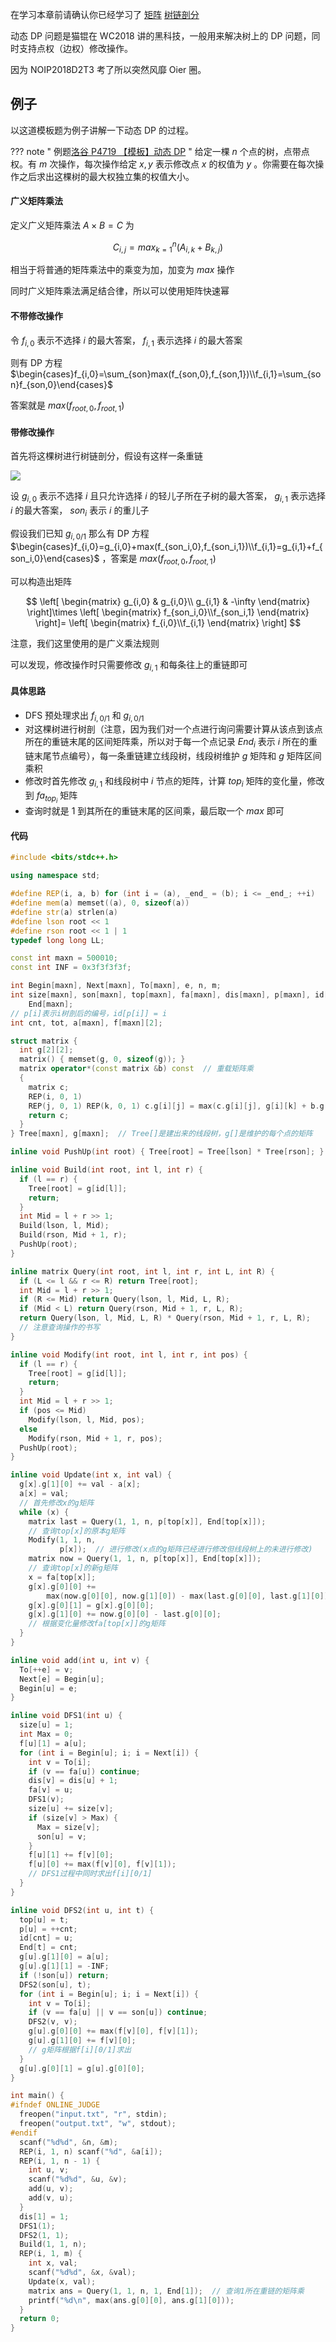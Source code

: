 在学习本章前请确认你已经学习了 [矩阵](../math/matrix.md)  [树链剖分](../graph/hld.md) 

动态 DP 问题是猫锟在 WC2018 讲的黑科技，一般用来解决树上的 DP 问题，同时支持点权（边权）修改操作。

因为 NOIP2018D2T3 考了所以突然风靡 Oier 圈。

## 例子

以这道模板题为例子讲解一下动态 DP 的过程。

??? note " 例题[洛谷 P4719 【模板】动态 DP](https://www.luogu.org/problem/P4719) "
    给定一棵 $n$ 个点的树，点带点权。有 $m$ 次操作，每次操作给定 $x,y$ 表示修改点 $x$ 的权值为 $y$ 。你需要在每次操作之后求出这棵树的最大权独立集的权值大小。

#### 广义矩阵乘法

定义广义矩阵乘法 $A\times B=C$ 为

$$
C_{i,j}=max_{k=1}^{n}(A_{i,k}+B_{k,j})
$$

相当于将普通的矩阵乘法中的乘变为加，加变为 $max$ 操作

同时广义矩阵乘法满足结合律，所以可以使用矩阵快速幂

#### 不带修改操作

令 $f_{i,0}$ 表示不选择 $i$ 的最大答案， $f_{i,1}$ 表示选择 $i$ 的最大答案

则有 DP 方程 $\begin{cases}f_{i,0}=\sum_{son}max(f_{son,0},f_{son,1})\\f_{i,1}=\sum_{son}f_{son,0}\end{cases}$ 

答案就是 $max(f_{root,0},f_{root,1})$ 

#### 带修改操作

首先将这棵树进行树链剖分，假设有这样一条重链

![](./images/dynamic.png)

设 $g_{i,0}$ 表示不选择 $i$ 且只允许选择 $i$ 的轻儿子所在子树的最大答案， $g_{i,1}$ 表示选择 $i$ 的最大答案， $son_i$ 表示 $i$ 的重儿子

假设我们已知 $g_{i,0/1}$ 那么有 DP 方程 $\begin{cases}f_{i,0}=g_{i,0}+max(f_{son_i,0},f_{son_i,1})\\f_{i,1}=g_{i,1}+f_{son_i,0}\end{cases}$ ，答案是 $max(f_{root,0},f_{root,1})$ 

可以构造出矩阵

$$
\left[
\begin{matrix}
g_{i,0} & g_{i,0}\\
g_{i,1} & -\infty
\end{matrix}
\right]\times 
\left[
\begin{matrix}
f_{son_i,0}\\f_{son_i,1}
\end{matrix}
\right]=
\left[
\begin{matrix}
f_{i,0}\\f_{i,1}
\end{matrix}
\right]
$$

注意，我们这里使用的是广义乘法规则

可以发现，修改操作时只需要修改 $g_{i,1}$ 和每条往上的重链即可

#### 具体思路

-   DFS 预处理求出 $f_{i,0/1}$ 和 $g_{i,0/1}$ 
-   对这棵树进行树剖（注意，因为我们对一个点进行询问需要计算从该点到该点所在的重链末尾的区间矩阵乘，所以对于每一个点记录 $End_i$ 表示 $i$ 所在的重链末尾节点编号），每一条重链建立线段树，线段树维护 $g$ 矩阵和 $g$ 矩阵区间乘积
-   修改时首先修改 $g_{i,1}$ 和线段树中 $i$ 节点的矩阵，计算 $top_i$ 矩阵的变化量，修改到 $fa_{top_i}$ 矩阵
-   查询时就是 1 到其所在的重链末尾的区间乘，最后取一个 $max$ 即可

#### 代码

```c++
#include <bits/stdc++.h>

using namespace std;

#define REP(i, a, b) for (int i = (a), _end_ = (b); i <= _end_; ++i)
#define mem(a) memset((a), 0, sizeof(a))
#define str(a) strlen(a)
#define lson root << 1
#define rson root << 1 | 1
typedef long long LL;

const int maxn = 500010;
const int INF = 0x3f3f3f3f;

int Begin[maxn], Next[maxn], To[maxn], e, n, m;
int size[maxn], son[maxn], top[maxn], fa[maxn], dis[maxn], p[maxn], id[maxn],
    End[maxn];
// p[i]表示i树剖后的编号，id[p[i]] = i
int cnt, tot, a[maxn], f[maxn][2];

struct matrix {
  int g[2][2];
  matrix() { memset(g, 0, sizeof(g)); }
  matrix operator*(const matrix &b) const  // 重载矩阵乘
  {
    matrix c;
    REP(i, 0, 1)
    REP(j, 0, 1) REP(k, 0, 1) c.g[i][j] = max(c.g[i][j], g[i][k] + b.g[k][j]);
    return c;
  }
} Tree[maxn], g[maxn];  // Tree[]是建出来的线段树，g[]是维护的每个点的矩阵

inline void PushUp(int root) { Tree[root] = Tree[lson] * Tree[rson]; }

inline void Build(int root, int l, int r) {
  if (l == r) {
    Tree[root] = g[id[l]];
    return;
  }
  int Mid = l + r >> 1;
  Build(lson, l, Mid);
  Build(rson, Mid + 1, r);
  PushUp(root);
}

inline matrix Query(int root, int l, int r, int L, int R) {
  if (L <= l && r <= R) return Tree[root];
  int Mid = l + r >> 1;
  if (R <= Mid) return Query(lson, l, Mid, L, R);
  if (Mid < L) return Query(rson, Mid + 1, r, L, R);
  return Query(lson, l, Mid, L, R) * Query(rson, Mid + 1, r, L, R);
  // 注意查询操作的书写
}

inline void Modify(int root, int l, int r, int pos) {
  if (l == r) {
    Tree[root] = g[id[l]];
    return;
  }
  int Mid = l + r >> 1;
  if (pos <= Mid)
    Modify(lson, l, Mid, pos);
  else
    Modify(rson, Mid + 1, r, pos);
  PushUp(root);
}

inline void Update(int x, int val) {
  g[x].g[1][0] += val - a[x];
  a[x] = val;
  // 首先修改x的g矩阵
  while (x) {
    matrix last = Query(1, 1, n, p[top[x]], End[top[x]]);
    // 查询top[x]的原本g矩阵
    Modify(1, 1, n,
           p[x]);  // 进行修改(x点的g矩阵已经进行修改但线段树上的未进行修改)
    matrix now = Query(1, 1, n, p[top[x]], End[top[x]]);
    // 查询top[x]的新g矩阵
    x = fa[top[x]];
    g[x].g[0][0] +=
        max(now.g[0][0], now.g[1][0]) - max(last.g[0][0], last.g[1][0]);
    g[x].g[0][1] = g[x].g[0][0];
    g[x].g[1][0] += now.g[0][0] - last.g[0][0];
    // 根据变化量修改fa[top[x]]的g矩阵
  }
}

inline void add(int u, int v) {
  To[++e] = v;
  Next[e] = Begin[u];
  Begin[u] = e;
}

inline void DFS1(int u) {
  size[u] = 1;
  int Max = 0;
  f[u][1] = a[u];
  for (int i = Begin[u]; i; i = Next[i]) {
    int v = To[i];
    if (v == fa[u]) continue;
    dis[v] = dis[u] + 1;
    fa[v] = u;
    DFS1(v);
    size[u] += size[v];
    if (size[v] > Max) {
      Max = size[v];
      son[u] = v;
    }
    f[u][1] += f[v][0];
    f[u][0] += max(f[v][0], f[v][1]);
    // DFS1过程中同时求出f[i][0/1]
  }
}

inline void DFS2(int u, int t) {
  top[u] = t;
  p[u] = ++cnt;
  id[cnt] = u;
  End[t] = cnt;
  g[u].g[1][0] = a[u];
  g[u].g[1][1] = -INF;
  if (!son[u]) return;
  DFS2(son[u], t);
  for (int i = Begin[u]; i; i = Next[i]) {
    int v = To[i];
    if (v == fa[u] || v == son[u]) continue;
    DFS2(v, v);
    g[u].g[0][0] += max(f[v][0], f[v][1]);
    g[u].g[1][0] += f[v][0];
    // g矩阵根据f[i][0/1]求出
  }
  g[u].g[0][1] = g[u].g[0][0];
}

int main() {
#ifndef ONLINE_JUDGE
  freopen("input.txt", "r", stdin);
  freopen("output.txt", "w", stdout);
#endif
  scanf("%d%d", &n, &m);
  REP(i, 1, n) scanf("%d", &a[i]);
  REP(i, 1, n - 1) {
    int u, v;
    scanf("%d%d", &u, &v);
    add(u, v);
    add(v, u);
  }
  dis[1] = 1;
  DFS1(1);
  DFS2(1, 1);
  Build(1, 1, n);
  REP(i, 1, m) {
    int x, val;
    scanf("%d%d", &x, &val);
    Update(x, val);
    matrix ans = Query(1, 1, n, 1, End[1]);  // 查询1所在重链的矩阵乘
    printf("%d\n", max(ans.g[0][0], ans.g[1][0]));
  }
  return 0;
}
```
